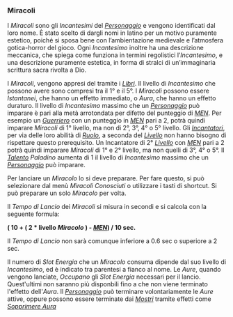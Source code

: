 ### Miracoli

I *Miracoli* sono gli *Incantesimi* del [*Personaggio*](..\personaggio.md) e vengono identificati dal loro nome. È stato scelto di dargli nomi in latino per un motivo puramente estetico, poiché si sposa bene con l’ambientazione medievale e l’atmosfera gotica-horror del gioco. Ogni *Incantesimo* inoltre ha una descrizione meccanica, che spiega come funziona in termini regolistici l’*Incantesimo*, e una descrizione puramente estetica, in forma di stralci di un’immaginaria scrittura sacra rivolta a Dio. 

I *Miracoli*, vengono appresi del tramite i [*Libri*](oggetti\consumabili.md). Il livello di *Incantesimo* che possono avere sono compresi tra il 1° e il 5°. I *Miracoli* possono essere *Istantanei*, che hanno un effetto immediato, o *Aura*, che hanno un effetto duraturo. Il livello di *Incantesimo* massimo che un [*Personaggio*](..\personaggio.md) può imparare è pari alla metà arrotondata per difetto del punteggio di [*MEN*](..\personaggio\caratteristiche.md). Per esempio un [*Guerriero*](..\personaggio\ruolo\guerriero.md) con un punteggio in [*MEN*](..\personaggio\caratteristiche.md) pari a 2, potrà quindi imparare *Miracoli* di 1° livello, ma non di 2°, 3°, 4° o 5° livello. Gli [*Incantatori*](..\personaggio\ruolo\incantatore.md), per via delle loro abilità di [*Ruolo*](..\personaggio\ruolo.md), a seconda del [*Livello*](..\personaggio\livelli.md) non hanno bisogno di rispettare questo prerequisito. Un Incantatore di 2° [*Livello*](..\personaggio\livelli.md) con [*MEN*](..\personaggio\caratteristiche.md) pari a 2 potrà quindi imparare *Miracoli* di 1° e 2° livello, ma non quelli di 3°, 4° o 5°. Il [*Talento*](..\personaggio\talenti.md) *Paladino* aumenta di 1 il livello di *Incantesimo* massimo che un [*Personaggio*](..\personaggio.md) può imparare.

Per lanciare un *Miracolo* lo si deve preparare. Per fare questo, si può selezionare dal menù *Miracoli* *Conosciuti* o utilizzare i tasti di shortcut. Si può preparare un solo *Miracolo* per volta. 

Il *Tempo di Lancio* dei *Miracoli* si misura in secondi e si calcola con la seguente formula:

**( 10 + ( 2 \* livello *Miracolo* ) - [*MEN*](..\personaggio\caratteristiche.md)) / 10 sec.**

Il *Tempo di Lancio* non sarà comunque inferiore a 0.6 sec o superiore a 2 sec.

Il numero di *Slot Energia* che un *Miracolo* consuma dipende dal suo livello di *Incantesimo*, ed è indicato tra parentesi a fianco al nome.  Le *Aure*, quando vengono lanciate, *Occupano* gli *Slot Energia* necessari per il lancio. Quest'ultimi non saranno più disponbili fino a che non viene terminato l'effetto dell'*Aura*. Il [*Personaggio*](..\personaggio.md) può terminare volontariamente le *Aure* attive, oppure possono essere terminate dai [*Mostri*](mostri.md) tramite effetti come [*Sopprimere Aura*](..\mostri\incantesimi\liv-II.md) 



